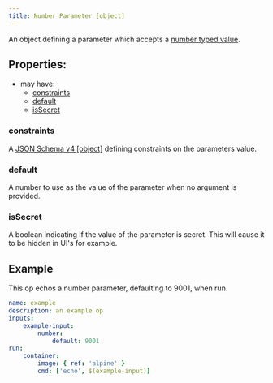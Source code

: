 ```yaml
---
title: Number Parameter [object]
---
```


An object defining a parameter which accepts a [number typed value](../../../types/number.md).

## Properties:
- may have:
  - [constraints](#constraints)
  - [default](#default)
  - [isSecret](#issecret)

### constraints
A [JSON Schema v4 [object]](https://tools.ietf.org/html/draft-wright-json-schema-00) defining constraints on the parameters value.

### default
A number to use as the value of the parameter when no argument is provided.

### isSecret
A boolean indicating if the value of the parameter is secret. This will cause it to be hidden in UI's for example. 

## Example

This op echos a number parameter, defaulting to 9001, when run.

```yaml
name: example
description: an example op
inputs:
    example-input:
        number:
            default: 9001
run:
    container:
        image: { ref: 'alpine' }
        cmd: ['echo', $(example-input)]
```
